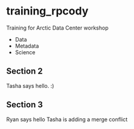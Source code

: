 # training_rpcody
Training for Arctic Data Center workshop

- Data
- Metadata
- Science

## Section 2
Tasha says hello. :)

## Section 3
Ryan says hello
Tasha is adding a merge conflict